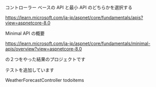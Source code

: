 コントローラー ベースの API と最小 API のどちらかを選択する

https://learn.microsoft.com/ja-jp/aspnet/core/fundamentals/apis?view=aspnetcore-8.0

Minimal API の概要

https://learn.microsoft.com/ja-jp/aspnet/core/fundamentals/minimal-apis/overview?view=aspnetcore-8.0

の２つをやった結果のプロジェクトです

テストを追加しています

WeatherForecastController 
todoitems
